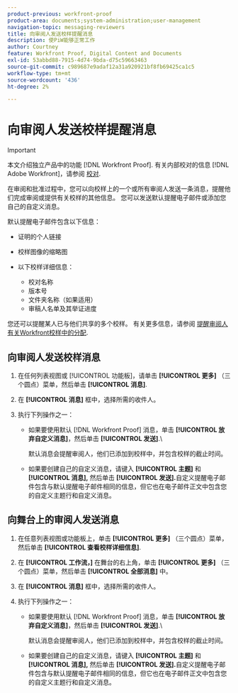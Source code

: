 ```yaml
---
product-previous: workfront-proof
product-area: documents;system-administration;user-management
navigation-topic: messaging-reviewers
title: 向审阅人发送校样提醒消息
description: 使PiW能够正常工作
author: Courtney
feature: Workfront Proof, Digital Content and Documents
exl-id: 53abbd88-7915-4d74-9bda-d75c59663463
source-git-commit: c989687e9adaf12a31a920921bf8fb69425ca1c5
workflow-type: tm+mt
source-wordcount: '436'
ht-degree: 2%

---
```


# 向审阅人发送校样提醒消息

>[!IMPORTANT]
>
>本文介绍独立产品中的功能 [!DNL Workfront Proof]. 有关内部校对的信息 [!DNL Adobe Workfront]，请参阅 [校对](../../../review-and-approve-work/proofing/proofing.md).

<!--
<p style="color: #000000;" data-mc-conditions="QuicksilverOrClassic.Draft mode">Make this work for PiW</p>
-->

在审阅和批准过程中，您可以向校样上的一个或所有审阅人发送一条消息，提醒他们完成审阅或提供有关校样的其他信息。 您可以发送默认提醒电子邮件或添加您自己的自定义消息。

默认提醒电子邮件包含以下信息：

* 证明的个人链接
* 校样图像的缩略图
* 以下校样详细信息：

   * 校对名称
   * 版本号
   * 文件夹名称（如果适用）
   * 审稿人名单及其举证进度

您还可以提醒某人已与他们共享的多个校样。 有关更多信息，请参阅 [提醒审阅人有关Workfront校样中的分配](../../../workfront-proof/wp-emailsntfctns/messaging-reviewers/remind-reviewer-assignments-wp.md).

## 向审阅人发送校样消息

1. 在任何列表视图或 [!UICONTROL 功能板]，请单击 **[!UICONTROL 更多]** （三个圆点）菜单，然后单击 **[!UICONTROL 消息]**.

1. 在 **[!UICONTROL 消息]** 框中，选择所需的收件人。
1. 执行下列操作之一：

   * 如果要使用默认 [!DNL Workfront Proof] 消息，单击 **[!UICONTROL 放弃自定义消息]**，然后单击 **[!UICONTROL 发送]**.\

      默认消息会提醒审阅人，他们已添加到校样中，并包含校样的截止时间。

   * 如果要创建自己的自定义消息，请键入 **[!UICONTROL 主题]** 和 **[!UICONTROL 消息],** 然后单击 **[!UICONTROL 发送].**&#x200B;自定义提醒电子邮件包含与默认提醒电子邮件相同的信息，但它也在电子邮件正文中包含您的自定义主题行和自定义消息。

## 向舞台上的审阅人发送消息

1. 在任意列表视图或功能板上，单击 **[!UICONTROL 更多]** （三个圆点）菜单，然后单击 **[!UICONTROL 查看校样详细信息]**.

1. 在 **[!UICONTROL 工作流，]** 在舞台的右上角，单击 **[!UICONTROL 更多]** （三个圆点）菜单，然后单击 **[!UICONTROL 全部消息]** 中。

1. 在 **[!UICONTROL 消息]** 框中，选择所需的收件人。
1. 执行下列操作之一：

   * 如果要使用默认 [!DNL Workfront Proof] 消息，单击 **[!UICONTROL 放弃自定义消息]**，然后单击 **[!UICONTROL 发送]**.\

      默认消息会提醒审阅人，他们已添加到校样中，并包含校样的截止时间。

   * 如果要创建自己的自定义消息，请键入 **[!UICONTROL 主题]** 和 **[!UICONTROL 消息],** 然后单击 **[!UICONTROL 发送].**&#x200B;自定义提醒电子邮件包含与默认提醒电子邮件相同的信息，但它也在电子邮件正文中包含您的自定义主题行和自定义消息。
